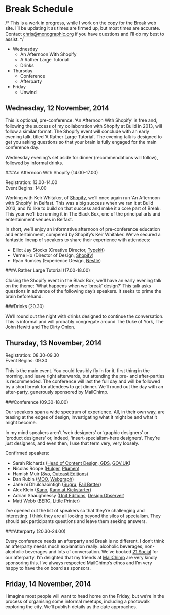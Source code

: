 Break Schedule
==============

/* This is a work in progress, while I work on the copy for the Break web site. I’ll be updating it as times are firmed up, but most times are accurate. Contact chris@monographic.org if you have questions and I’ll do my best to assist. */

+ Wednesday
  + An Afternoon With Shopify
  + A Rather Large Tutorial
  + Drinks
+ Thursday
  + Conference
  + Afterparty
+ Friday
  + Unwind


Wednesday, 12 November, 2014
----------------------------

This is optional, pre-conference. ‘An Afternoon With Shopify’ is free and, following the success of my collaboration with Shopify at Build in 2013, will follow a similar format. The Shopify event will conclude with an early evening talk, titled ‘A Rather Large Tutorial’. The evening talk is designed to get you asking questions so that your brain is fully engaged for the main conference day.

Wednesday evening’s set aside for dinner (recommendations will follow), followed by informal drinks.


###An Afternoon With Shopify (14.00-17.00)

Registration: 13.00-14.00  
Event Begins: 14.00  

Working with Keir Whitaker, of [Shopify](http://www.shopify.com), we’ll once again run ‘An Afternoon with Shopify’ in Belfast. This was a big success when we ran it at Build 2013, and I’d like to build on that success and make it a core part of Break. This year we’ll be running it in The Black Box, one of the principal arts and entertainment venues in Belfast.

In short, we’ll enjoy an informative afternoon of pre-conference education and entertainment, compered by Shopify’s Keir Whitaker. We’ve secured a fantastic lineup of speakers to share their experience with attendees:

+ Elliot Jay Stocks (Creative Director, [Typekit](https://typekit.com))
+ Verne Ho (Director of Design, [Shopify](http://www.shopify.com))
+ Ryan Rumsey (Experience Design, [Nestlé](http://www.nestleinstitutehealthsciences.com))


###A Rather Large Tutorial (17.00-18.00)

Closing the Shopify event in the Black Box, we’ll have an early evening talk on the theme: ‘What happens when we ‘break’ design?’ This talk asks questions in advance of the following day’s speakers. It seeks to prime the brain beforehand.


###Drinks (20.30)

We’ll round out the night with drinks designed to continue the conversation. This is informal and will probably congregate around The Duke of York, The John Hewitt and The Dirty Onion.


Thursday, 13 November, 2014
---------------------------

Registration: 08.30-09.30  
Event Begins: 09.30  

This is the main event. You could feasibly fly in for it, first thing in the morning, and leave right afterwards, but attending the pre- and after-parties is recommended. The conference will last the full day and will be followed by a short break for attendees to get dinner. We’ll round out the day with an after-party, generously sponsored by MailChimp.


###Conference (09.30-18.00)

Our speakers span a wide spectrum of experience. All, in their own way, are teasing at the edges of design, investigating what it might be and what it might become.

In my mind speakers aren’t ‘web designers’ or ‘graphic designers’ or ‘product designers’ or, indeed, ‘insert-specialism-here designers’. They’re just designers, and even then, I use that term very, very loosely.

Confirmed speakers:

+ Sarah Richards ([Head of Content Design, GDS](https://gds.blog.gov.uk), [GOV.UK](https://www.gov.uk))
+ Nicolas Roope ([Hulger](http://www.hulger.com), [Plumen](http://plumen.com))
+ Hamish Muir ([8vo](http://www.lars-mueller-publishers.com/en/8vo), [Outcast Editions](http://www.outcasteditions.com))
+ Dan Rubin ([MOO](http://moo.com), [Webgraph](http://danrubin.is))
+ Jane ni Dhulchaointigh ([Sugru](http://sugru.com), [Fail Better](http://sugru.com))
+ Alex Klein ([Kano](http://www.kano.me), [Kano at Kickstarter](https://www.kickstarter.com/projects/alexklein/kano-a-computer-anyone-can-make))
+ Adrian Shaughnessy ([Unit Editions](http://www.uniteditions.com), [Design Observer](http://designobserver.com))
+ Matt Webb ([BERG](http://bergcloud.com), [Little Printer](http://bergcloud.com/littleprinter/))

I’ve opened out the list of speakers so that they’re challenging and interesting. I think they are all looking beyond the silos of specialism. They should ask participants questions and leave them seeking answers.


###Afterparty (20.30-24.00)

Every conference needs an afterparty and Break is no different. I don’t think an afterparty needs much explanation really: alcoholic beverages, non-alcoholic beverages and lots of conversation. We’ve booked [21 Social](http://www.21social.co.uk) for our afterparty. I’m delighted that my friends at [MailChimp](http://mailchimp.com/) are very kindly sponsoring this. I’ve always respected MailChimp’s ethos and I’m very happy to have the on board as sponsors.


Friday, 14 November, 2014
-------------------------

I imagine most people will want to head home on the Friday, but we’re in the process of organising some informal meetups, including a photowalk exploring the city. We’ll publish details as the date approaches.
